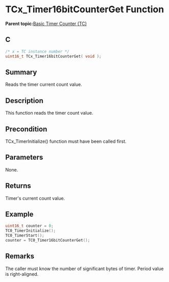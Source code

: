 # TCx\_Timer16bitCounterGet Function

**Parent topic:**[Basic Timer Counter \(TC\)](GUID-D805E0EA-6923-41A3-A27E-5A159783D12C.md)

## C

```c
/* x = TC instance number */
uint16_t TCx_Timer16bitCounterGet( void );
```

## Summary

Reads the timer current count value.

## Description

This function reads the timer count value.

## Precondition

TCx\_TimerInitialize\(\) function must have been called first.

## Parameters

None.

## Returns

Timer's current count value.

## Example

```c
uint16_t counter = 0;
TC0_TimerInitialize();
TC0_TimerStart();
counter = TC0_Timer16bitCounterGet();
```

## Remarks

The caller must know the number of significant bytes of timer. Period value is right-aligned.

